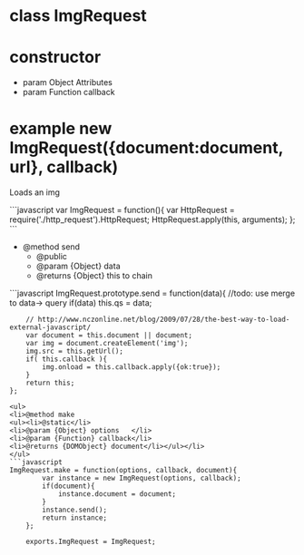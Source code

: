 # class ImgRequest

# constructor 

* param Object Attributes
* param Function callback
# example new ImgRequest({document:document, url}, callback)


<p>Loads an img</p>
```javascript
var ImgRequest = function(){
	var HttpRequest = require('./http_request').HttpRequest;
	HttpRequest.apply(this, arguments);
};
```
<ul>
<li>@method send
<ul><li>@public</li>
<li>@param {Object} data</li>
<li>@returns {Object} this to chain</li></ul></li>
</ul>
```javascript
ImgRequest.prototype.send = function(data){
		//todo: use merge to data-> query
		if(data) this.qs = data;
		
		// http://www.nczonline.net/blog/2009/07/28/the-best-way-to-load-external-javascript/
		var document = this.document || document;
		var img = document.createElement('img');
		img.src = this.getUrl();
		if( this.callback ){
			img.onload = this.callback.apply({ok:true});
		}
		return this;
	};
```
<ul>
<li>@method make
<ul><li>@static</li>
<li>@param {Object} options   </li>
<li>@param {Function} callback</li>
<li>@returns {DOMObject} document</li></ul></li>
</ul>
```javascript
ImgRequest.make = function(options, callback, document){
		var instance = new ImgRequest(options, callback);
		if(document){
			instance.document = document;
		}
		instance.send();
		return instance;
	};
	
	exports.ImgRequest = ImgRequest;
```